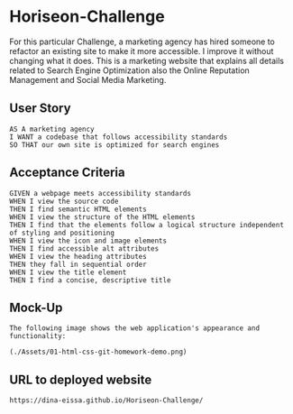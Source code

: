 # Horiseon-Challenge
For this particular Challenge, a marketing agency has hired someone to refactor an existing site to make it more accessible. I improve it without changing what it does.
This is a marketing website that explains all details related to Search Engine Optimization also the Online Reputation Management and Social Media Marketing.

## User Story
```
AS A marketing agency
I WANT a codebase that follows accessibility standards
SO THAT our own site is optimized for search engines
```

## Acceptance Criteria
```
GIVEN a webpage meets accessibility standards
WHEN I view the source code
THEN I find semantic HTML elements
WHEN I view the structure of the HTML elements
THEN I find that the elements follow a logical structure independent of styling and positioning
WHEN I view the icon and image elements
THEN I find accessible alt attributes
WHEN I view the heading attributes
THEN they fall in sequential order
WHEN I view the title element
THEN I find a concise, descriptive title
```

## Mock-Up
```
The following image shows the web application's appearance and functionality:

(./Assets/01-html-css-git-homework-demo.png)
```

## URL to deployed website
```
https://dina-eissa.github.io/Horiseon-Challenge/


